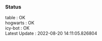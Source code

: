 ### Status


table : OK  
hogwarts : OK  
icy-bot : OK  
Latest Update : 2022-08-20 14:11:05.826804
